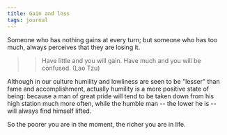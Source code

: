 ```yaml
---
title: Gain and loss
tags: journal
---
```


Someone who has nothing gains at every turn; but someone who has too
much, always perceives that they are losing it.

> > Have little and you will gain.
>     Have much and you will be confused. (Lao Tzu)

Although in our culture humility and lowliness are seen to be "lesser"
than fame and accomplishment, actually humility is a more positive state
of being: because a man of great pride will tend to be taken down from
his high station much more often, while the humble man -- the lower he
is -- will always find himself lifted.

So the poorer you are in the moment, the richer you are in life.


